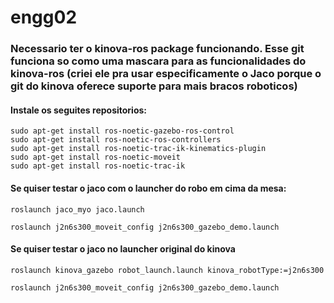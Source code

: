 # engg02

### Necessario ter o kinova-ros package funcionando. Esse git funciona so como uma mascara para as funcionalidades do kinova-ros (criei ele pra usar especificamente o Jaco porque o git do kinova oferece suporte para mais bracos roboticos)

#### Instale os seguites repositorios:
```
sudo apt-get install ros-noetic-gazebo-ros-control
sudo apt-get install ros-noetic-ros-controllers
sudo apt-get install ros-noetic-trac-ik-kinematics-plugin
sudo apt-get install ros-noetic-moveit
sudo apt-get install ros-noetic-trac-ik
```
#### Se quiser testar o jaco com o launcher do robo em cima da mesa:
```
roslaunch jaco_myo jaco.launch
```
```
roslaunch j2n6s300_moveit_config j2n6s300_gazebo_demo.launch
```

#### Se quiser testar o jaco no launcher original do kinova
```
roslaunch kinova_gazebo robot_launch.launch kinova_robotType:=j2n6s300
```
```
roslaunch j2n6s300_moveit_config j2n6s300_gazebo_demo.launch
```
